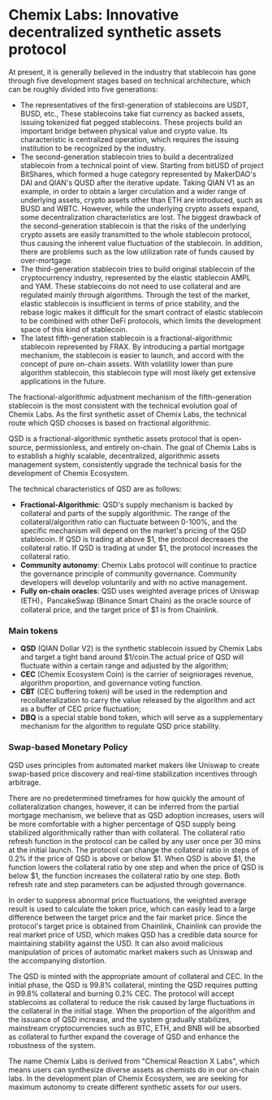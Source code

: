 # Chemix Labs: Innovative decentralized synthetic assets protocol


At present, it is generally believed in the industry that stablecoin has gone through five development stages based on technical architecture, which can be roughly divided into five generations:

+ The representatives of the first-generation of stablecoins are USDT, BUSD, etc., These stablecoins take fiat currency as backed assets, issuing tokenized fiat pegged stablecoins. These projects build an important bridge between physical value and crypto value. Its characteristic is centralized operation, which requires the issuing institution to be recognized by the industry.
+ The second-generation stablecoin tries to build a decentralized stablecoin from a technical point of view. Starting from bitUSD of project BitShares, which formed a huge category represented by MakerDAO's DAI and QIAN's QUSD after the iterative update. Taking QIAN V1 as an example, in order to obtain a larger circulation and a wider range of underlying assets, crypto assets other than ETH are introduced, such as BUSD and WBTC. However, while the underlying crypto assets expand, some decentralization characteristics are lost. The biggest drawback of the second-generation stablecoin is that the risks of the underlying crypto assets are easily transmitted to the whole stablecoin protocol, thus causing the inherent value fluctuation of the stablecoin. In addition, there are problems such as the low utilization rate of funds caused by over-mortgage.
+ The third-generation stablecoin tries to build original stablecoin of the cryptocurrency industry, represented by the elastic stablecoin AMPL and YAM. These stablecoins do not need to use collateral and are regulated mainly through algorithms. Through the test of the market, elastic stablecoin is insufficient in terms of price stability, and the rebase logic makes it difficult for the smart contract of elastic stablecoin to be combined with other DeFi protocols, which limits the development space of this kind of stablecoin.
+ The latest fifth-generation stablecoin is a fractional-algorithmic stablecoin represented by FRAX. By introducing a partial mortgage mechanism, the stablecoin is easier to launch, and accord with the concept of pure on-chain assets. With volatility lower than pure algorithm stablecoin, this stablecoin type will most likely get extensive applications in the future.

The fractional-algorithmic adjustment mechanism of the fifth-generation stablecoin is the most consistent with the technical evolution goal of Chemix Labs. As the first synthetic asset of Chemix Labs, the technical route which QSD chooses is based on fractional algorithmic.

QSD is a fractional-algorithmic synthetic assets protocol that is open-source, permissionless, and entirely on-chain. The goal of Chemix Labs is to establish a highly scalable, decentralized, algorithmic assets management system, consistently upgrade the technical basis for the development of Chemix Ecosystem.

The technical characteristics of QSD are as follows:

+ **Fractional-Algorithmic**: QSD's supply mechanism is backed by collateral and parts of the supply algorithmic. The range of the collateral/algorithm ratio can fluctuate between 0-100%, and the specific mechanism will depend on the market's pricing of the QSD stablecoin. If QSD is trading at above $1, the protocol decreases the collateral ratio. If QSD is trading at under $1, the protocol increases the collateral ratio. 
+ **Community autonomy**: Chemix Labs protocol will continue to practice the governance principle of community governance. Community developers will develop voluntarily and with no active management.
+ **Fully on-chain oracles**: QSD uses weighted average prices of Uniswap (ETH)，PancakeSwap (Binance Smart Chain) as the oracle source of collateral price, and the target price of $1 is from Chainlink.

### Main tokens
  + **QSD** (QIAN Dollar V2) is the synthetic stablecoin issued by Chemix Labs and target a tight band around $1/coin.The actual price of QSD will fluctuate within a certain range and adjusted by the algorithm;
  + **CEC** (Chemix Ecosystem Coin) is the carrier of seigniorages revenue, algorithm proportion, and governance voting function.
  + **CBT** (CEC buffering token) will be used in the redemption and recollateralization to carry the value released by the algorithm and act as a buffer of CEC price fluctuation;
  + **DBQ** is a special stable bond token, which will serve as a supplementary mechanism for the algorithm to regulate QSD price stability.


### Swap-based Monetary Policy

QSD uses principles from automated market makers like Uniswap to create swap-based price discovery and real-time stabilization incentives through arbitrage.

There are no predetermined timeframes for how quickly the amount of collateralization changes, however, it can be inferred from the partial mortgage mechanism, we believe that as QSD adoption increases, users will be more comfortable with a higher percentage of QSD supply being stabilized algorithmically rather than with collateral. The collateral ratio refresh function in the protocol can be called by any user once per 30 mins at the initial launch. The protocol can change the collateral ratio in steps of 0.2% if the price of QSD is above or below $1. When QSD is above $1, the function lowers the collateral ratio by one step and when the price of QSD is below $1, the function increases the collateral ratio by one step. Both refresh rate and step parameters can be adjusted through governance. 

In order to suppress abnormal price fluctuations, the weighted average result is used to calculate the token price, which can easily lead to a large difference between the target price and the fair market price. Since the protocol's target price is obtained from Chainlink, Chainlink can provide the real market price of USD, which makes QSD has a credible data source for maintaining stability against the USD. It can also avoid malicious manipulation of prices of automatic market makers such as Uniswap and the accompanying distortion.

The QSD is minted with the appropriate amount of collateral and CEC. In the initial phase, the QSD is 99.8% collateral, minting the QSD requires putting in 99.8% collateral and burning 0.2% CEC. The protocol will accept stablecoins as collateral to reduce the risk caused by large fluctuations in the collateral in the initial stage. When the proportion of the algorithm and the issuance of QSD increase, and the system gradually stabilizes, mainstream cryptocurrencies such as BTC, ETH, and BNB will be absorbed as collateral to further expand the coverage of QSD and enhance the robustness of the system.

The name Chemix Labs is derived from "Chemical Reaction X Labs", which means users can synthesize diverse assets as chemists do in our on-chain labs. In the development plan of Chemix Ecosystem, we are seeking for maximum autonomy to create different synthetic assets for our users.
